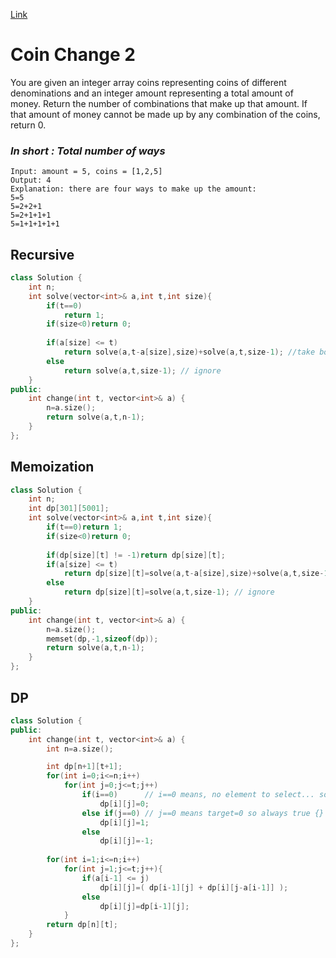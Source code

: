 [Link](https://leetcode.com/problems/coin-change-2/)
# Coin Change 2
You are given an integer array coins representing coins of different denominations and an integer amount representing a total amount of money.
Return the number of combinations that make up that amount. If that amount of money cannot be made up by any combination of the coins, return 0.
### ***In short : Total number of ways***

```
Input: amount = 5, coins = [1,2,5]
Output: 4
Explanation: there are four ways to make up the amount:
5=5
5=2+2+1
5=2+1+1+1
5=1+1+1+1+1
```
## Recursive
```cpp
class Solution {
    int n;
    int solve(vector<int>& a,int t,int size){
        if(t==0)
            return 1;
        if(size<0)return 0;
        
        if(a[size] <= t)
            return solve(a,t-a[size],size)+solve(a,t,size-1); //take both
        else
            return solve(a,t,size-1); // ignore
    }
public:
    int change(int t, vector<int>& a) {
        n=a.size();
        return solve(a,t,n-1);
    }
};
```
## Memoization
```cpp
class Solution {
    int n;
    int dp[301][5001];
    int solve(vector<int>& a,int t,int size){
        if(t==0)return 1;
        if(size<0)return 0;
        
        if(dp[size][t] != -1)return dp[size][t];
        if(a[size] <= t)
            return dp[size][t]=solve(a,t-a[size],size)+solve(a,t,size-1); //take both
        else
            return dp[size][t]=solve(a,t,size-1); // ignore
    }
public:
    int change(int t, vector<int>& a) {
        n=a.size();
        memset(dp,-1,sizeof(dp));
        return solve(a,t,n-1);
    }
};
```
## DP
```cpp
class Solution {
public:
    int change(int t, vector<int>& a) {
        int n=a.size();

        int dp[n+1][t+1];
        for(int i=0;i<=n;i++)
            for(int j=0;j<=t;j++)
                if(i==0)      // i==0 means, no element to select... so j=target
                    dp[i][j]=0;  
                else if(j==0) // j==0 means target=0 so always true {}
                    dp[i][j]=1;
                else
                    dp[i][j]=-1;
        
        for(int i=1;i<=n;i++)
            for(int j=1;j<=t;j++){
                if(a[i-1] <= j)
                    dp[i][j]=( dp[i-1][j] + dp[i][j-a[i-1]] );
                else
                    dp[i][j]=dp[i-1][j];
            }
        return dp[n][t];
    }
};
```